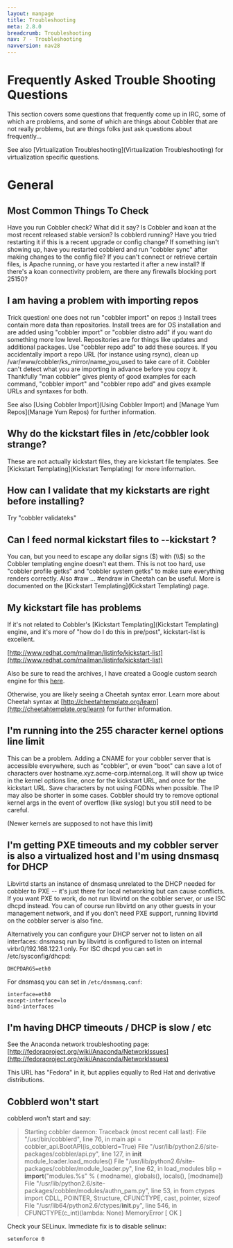 ```yaml
---
layout: manpage
title: Troubleshooting
meta: 2.8.0
breadcrumb: Troubleshooting
nav: 7 - Troubleshooting
navversion: nav28
---
```

# Frequently Asked Trouble Shooting Questions

This section covers some questions that frequently come up in IRC,
some of which are problems, and some of which are things about
Cobbler that are not really problems, but are things folks just ask
questions about frequently...

See also
[Virtualization Troubleshooting](Virtualization Troubleshooting)
for virtualization specific questions.

# General

## Most Common Things To Check

Have you run Cobbler check? What did it say? Is Cobbler and koan at
the most recent released stable version? Is cobblerd running? Have
you tried restarting it if this is a recent upgrade or config
change? If something isn't showing up, have you restarted cobblerd
and run "cobbler sync" after making changes to the config file? If
you can't connect or retrieve certain files, is Apache running, or
have you restarted it after a new install? If there's a koan
connectivity problem, are there any firewalls blocking port 25150?

## I am having a problem with importing repos

Trick question! one does not run "cobbler import" on repos :)
Install trees contain more data than repositories. Install trees
are for OS installation and are added using "cobbler import" or
"cobbler distro add" if you want do something more low level.
Repositories are for things like updates and additional packages.
Use "cobbler repo add" to add these sources. If you accidentally
import a repo URL (for instance using rsync), clean up
/var/www/cobbler/ks\_mirror/name\_you\_used to take care of it.
Cobbler can't detect what you are importing in advance before you
copy it. Thankfully "man cobbler" gives plenty of good examples for
each command, "cobbler import" and "cobbler repo add" and gives
example URLs and syntaxes for both.

See also [Using Cobbler Import](Using Cobbler Import) and
[Manage Yum Repos](Manage Yum Repos) for further
information.

## Why do the kickstart files in /etc/cobbler look strange?

These are not actually kickstart files, they are kickstart file
templates. See
[Kickstart Templating](Kickstart Templating) for more
information.

## How can I validate that my kickstarts are right before installing?

Try "cobbler validateks"

## Can I feed normal kickstart files to --kickstart ?

You can, but you need to escape any dollar signs ($) with (\\$) so
the Cobbler templating engine doesn't eat them. This is not too
hard, use "cobbler profile getks" and "cobbler system getks" to
make sure everything renders correctly. Also \#raw ... \#endraw in
Cheetah can be useful. More is documented on the
[Kickstart Templating](Kickstart Templating) page.

## My kickstart file has problems

If it's not related to Cobbler's
[Kickstart Templating](Kickstart Templating) engine,
and it's more of "how do I do this in pre/post", kickstart-list is
excellent.

[http://www.redhat.com/mailman/listinfo/kickstart-list](http://www.redhat.com/mailman/listinfo/kickstart-list)

Also be sure to read the archives, I have created a Google custom
search engine for this
[here](http://www.google.com/coop/cse?cx=016811804524159694721:1h7btspnxtu).

Otherwise, you are likely seeing a Cheetah syntax error. Learn more
about Cheetah syntax at
[http://cheetahtemplate.org/learn](http://cheetahtemplate.org/learn)
for further information.

## I'm running into the 255 character kernel options line limit

This can be a problem. Adding a CNAME for your cobbler server that
is accessible everywhere, such as "cobbler", or even "boot" can
save a lot of characters over hostname.xyz.acme-corp.internal.org.
It will show up twice in the kernel options line, once for the
kickstart URL, and once for the kickstart URL. Save characters by
not using FQDNs when possible. The IP may also be shorter in some
cases. Cobbler should try to remove optional kernel args in the
event of overflow (like syslog) but you still need to be careful.

(Newer kernels are supposed to not have this limit)

## I'm getting PXE timeouts and my cobbler server is also a virtualized host and I'm using dnsmasq for DHCP

Libvirtd starts an instance of dnsmasq unrelated to the DHCP needed
for cobbler to PXE -- it's just there for local networking but can
cause conflicts. If you want PXE to work, do not run libvirtd on
the cobbler server, or use ISC dhcpd instead. You can of course run
libvirtd on any other guests in your management network, and if you
don't need PXE support, running libvirtd on the cobbler server is
also fine.

Alternatively you can configure your DHCP server not to listen on
all interfaces: dnsmasq run by libvirtd is configured to listen on
internal virbr0/192.168.122.1 only. For ISC dhcpd you can set in
/etc/sysconfig/dhcpd:

    DHCPDARGS=eth0

For dnsmasq you can set in `/etc/dnsmasq.conf`:

    interface=eth0
    except-interface=lo
    bind-interfaces

## I'm having DHCP timeouts / DHCP is slow / etc

See the Anaconda network troubleshooting page:
[http://fedoraproject.org/wiki/Anaconda/NetworkIssues](http://fedoraproject.org/wiki/Anaconda/NetworkIssues)

This URL has "Fedora" in it, but applies equally to Red Hat and
derivative distributions.

## Cobblerd won't start

cobblerd won't start and say:

> Starting cobbler daemon: Traceback (most recent call last):
>   File "/usr/bin/cobblerd", line 76, in main
>     api = cobbler_api.BootAPI(is_cobblerd=True)
>   File "/usr/lib/python2.6/site-packages/cobbler/api.py", line 127, in __init__
>     module_loader.load_modules()
>   File "/usr/lib/python2.6/site-packages/cobbler/module_loader.py", line 62, in load_modules
>     blip =  __import__("modules.%s" % ( modname), globals(), locals(), [modname])
>   File "/usr/lib/python2.6/site-packages/cobbler/modules/authn_pam.py", line 53, in <module>
>     from ctypes import CDLL, POINTER, Structure, CFUNCTYPE, cast, pointer, sizeof
>   File "/usr/lib64/python2.6/ctypes/__init__.py", line 546, in <module>
>     CFUNCTYPE(c_int)(lambda: None)
> MemoryError
>                                                            [  OK  ]

Check your SELinux. Immediate fix is to disable selinux:

    setenforce 0

